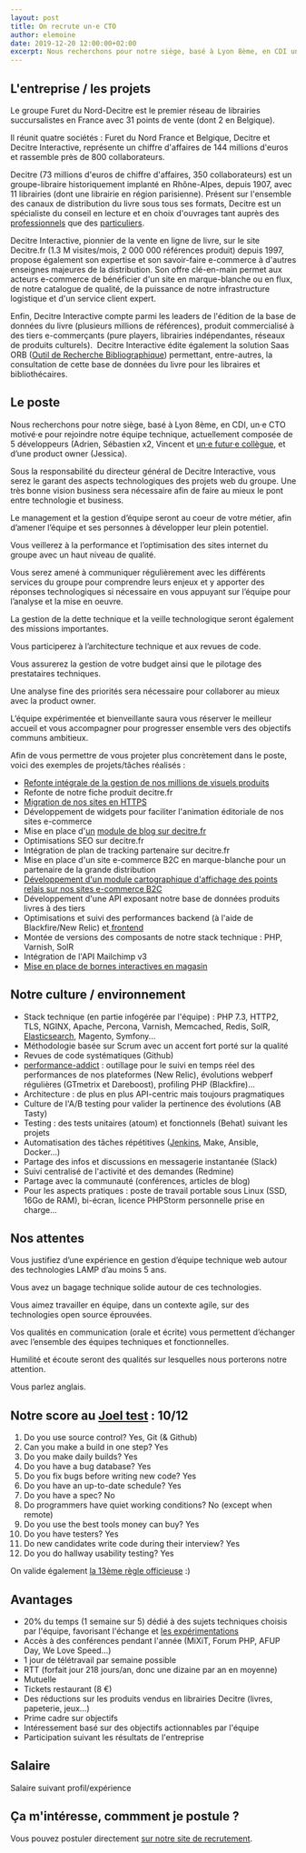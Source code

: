 ```yaml
---
layout: post
title: On recrute un·e CTO
author: elemoine
date: 2019-12-20 12:00:00+02:00
excerpt: Nous recherchons pour notre siège, basé à Lyon 8ème, en CDI un·e CTO pour rejoindre nos équipes techniques
---
```


## L'entreprise / les projets

Le groupe Furet du Nord-Decitre est le premier réseau de librairies succursalistes en France avec 31 points de vente (dont 2 en Belgique).

Il réunit quatre sociétés : Furet du Nord France et Belgique, Decitre et Decitre Interactive, représente un chiffre 
d'affaires de 144 millions d'euros et rassemble près de 800 collaborateurs.

Decitre (73 millions d'euros de chiffre d'affaires, 350 collaborateurs) est un groupe-libraire historiquement implanté en Rhône-Alpes, 
depuis 1907, avec 11 librairies (dont une librairie en région parisienne). Présent sur l'ensemble des canaux de distribution du livre 
sous tous ses formats, Decitre est un spécialiste du conseil en lecture et en choix d'ouvrages tant auprès des 
[professionnels](https://www.decitrepro.fr/) que des [particuliers](https://www.decitre.fr/).

Decitre Interactive, pionnier de la vente en ligne de livre, sur le site Decitre.fr (1.3 M visites/mois, 2 000 000 références produit) 
depuis 1997, propose également son expertise et son savoir-faire e-commerce à d'autres enseignes majeures de la distribution. 
Son offre clé-en-main permet aux acteurs e-commerce de bénéficier d'un site en marque-blanche ou en flux, de notre catalogue 
de qualité, de la puissance de notre infrastructure logistique et d'un service client expert.

Enfin, Decitre Interactive compte parmi les leaders de l'édition de la base de données du livre (plusieurs millions de références), 
produit commercialisé à des tiers e-commerçants (pure players, librairies indépendantes, réseaux de produits culturels). 
Decitre Interactive édite également la solution Saas ORB ([Outil de Recherche Bibliographique](https://www.base-orb.fr/)) 
permettant, entre-autres, la consultation de cette base de données du livre pour les libraires et bibliothécaires.

## Le poste

Nous recherchons pour notre siège, basé à Lyon 8ème, en CDI, un·e CTO motivé·e pour rejoindre notre équipe technique, 
actuellement composée de 5 développeurs (Adrien, Sébastien x2, Vincent et [un·e futur·e collègue](https://tech.decitre.fr/posts/offre-emploi-developpement-senior-php), et d’une product owner (Jessica).

Sous la responsabilité du directeur général de Decitre Interactive, vous serez le garant des aspects technologiques des 
projets web du groupe. Une très bonne vision business sera nécessaire afin de faire au mieux le pont entre technologie et business.

Le management et la gestion d’équipe seront au coeur de votre métier, afin d’amener l’équipe et ses personnes à développer 
leur plein potentiel.

Vous veillerez à la performance et l’optimisation des sites internet du groupe avec un haut niveau de qualité.

Vous serez amené à communiquer régulièrement avec les différents services du groupe pour comprendre leurs enjeux et y 
apporter des réponses technologiques si nécessaire en vous appuyant sur l’équipe pour l’analyse et la mise en oeuvre.

La gestion de la dette technique et la veille technologique seront également des missions importantes.

Vous participerez à l’architecture technique et aux revues de code.

Vous assurerez la gestion de votre budget ainsi que le pilotage des prestataires techniques.

Une analyse fine des priorités sera nécessaire pour collaborer au mieux avec la product owner.

L’équipe expérimentée et bienveillante saura vous réserver le meilleur accueil et vous accompagner pour progresser ensemble vers des objectifs communs ambitieux.

Afin de vous permettre de vous projeter plus concrètement dans le poste, voici des exemples de projets/tâches réalisés :

*   [Refonte intégrale de la gestion de nos millions de visuels produits](https://tech.decitre.fr/posts/refonte-visuels-produits-1-les-aventuriers-du-coffre-perdu)
*   Refonte de notre fiche produit decitre.fr
*   [Migration de nos sites en HTTPS](https://afup.org/talks/2297-on-a-migre-nos-sites-en-full-https)
*   Développement de widgets pour faciliter l'animation éditoriale de nos sites e-commerce
*   Mise en place d'[un](https://www.decitre.fr/blog) [module de blog](https://www.decitre.fr/blog)[ sur decitre.fr](https://www.decitre.fr/blog)
*   Optimisations SEO sur decitre.fr
*   Intégration de plan de tracking partenaire sur decitre.fr
*   Mise en place d'un site e-commerce B2C en marque-blanche pour un partenaire de la grande distribution
*   [Développement d'un module cartographique d'affichage des points relais sur nos sites e-commerce B2C](https://tech.decitre.fr/posts/refonte-choix-points-retraits)
*   Développement d'une API exposant notre base de données produits livres à des tiers
*   Optimisations et suivi des performances backend (à l'aide de Blackfire/New Relic) et[ frontend](https://afup.org/talks/1799-de-7-a-3s-retour-d-experience-sur-la-performance-web-sur-decitre-fr)
*   Montée de versions des composants de notre stack technique : PHP, Varnish, SolR
*   Intégration de l'API Mailchimp v3
*   [Mise en place de bornes interactives en magasin](https://tech.decitre.fr/posts/mise-en-place-d-une-borne-magasin)

## Notre culture / environnement

*   Stack technique (en partie infogérée par l'équipe) : PHP 7.3, HTTP2, TLS, NGINX, Apache, Percona, Varnish, Memcached, Redis, SolR, [Elasticsearch](https://www.elastic.co/fr/blog/amelioration-de-la-pertinence-d-elasticsearch-chez-decitre), Magento, Symfony...
*   Méthodologie basée sur Scrum avec un accent fort porté sur la qualité
*   Revues de code systématiques (Github)
*   [performance-addict](http://afup.org/talks/1799-de-7-a-3s-retour-d-experience-sur-la-performance-web-sur-decitre-fr) : outillage pour le suivi en temps réel des performances de nos plateformes (New Relic), évolutions webperf régulières (GTmetrix et Dareboost), profiling PHP (Blackfire)...
*   Architecture : de plus en plus API-centric mais toujours pragmatiques
*   Culture de l'A/B testing pour valider la pertinence des évolutions (AB Tasty)
*   Testing : des tests unitaires (atoum) et fonctionnels (Behat) suivant les projets
*   Automatisation des tâches répétitives ([Jenkins](https://tech.decitre.fr/posts/comment-nous-sommes-passes-aux-pipelines-jenkins), Make, Ansible, Docker…)
*   Partage des infos et discussions en messagerie instantanée (Slack)
*   Suivi centralisé de l'activité et des demandes (Redmine)
*   Partage avec la communauté (conférences, articles de blog)
*   Pour les aspects pratiques : poste de travail portable sous Linux (SSD, 16Go de RAM), bi-écran, licence PHPStorm personnelle prise en charge...

## Nos attentes

Vous justifiez d’une expérience en gestion d’équipe technique web autour des technologies LAMP d’au moins 5 ans.

Vous avez un bagage technique solide autour de ces technologies.

Vous aimez travailler en équipe, dans un contexte agile, sur des technologies open source éprouvées.

Vos qualités en communication (orale et écrite) vous permettent d’échanger avec l’ensemble 
des équipes techniques et fonctionnelles.

Humilité et écoute seront des qualités sur lesquelles nous porterons notre attention.

Vous parlez anglais.

## Notre score au [Joel test](https://www.joelonsoftware.com/2000/08/09/the-joel-test-12-steps-to-better-code/) : 10/12

1.  Do you use source control? Yes, Git (& Github)
2.  Can you make a build in one step? Yes
3.  Do you make daily builds? Yes
4.  Do you have a bug database? Yes
5.  Do you fix bugs before writing new code? Yes
6.  Do you have an up-to-date schedule? Yes
7.  Do you have a spec? No
8.  Do programmers have quiet working conditions? No (except when remote)
9.  Do you use the best tools money can buy? Yes
10.  Do you have testers? Yes
11.  Do new candidates write code during their interview? Yes
12.  Do you do hallway usability testing? Yes

On valide également [la 13ème règle officieuse](https://tech.wizaplace.com/posts/la-13eme-regle-de-joel) :)

## Avantages

*   20% du temps (1 semaine sur 5) dédié à des sujets techniques choisis par l'équipe, favorisant l'échange et [les expérimentations](https://tech.decitre.fr/posts/impression-des-tickets-du-sprint)
*   Accès à des conférences pendant l'année (MiXiT, Forum PHP, AFUP Day, We Love Speed…)
*   1 jour de télétravail par semaine possible
*   RTT (forfait jour 218 jours/an, donc une dizaine par an en moyenne)
*   Mutuelle
*   Tickets restaurant (8 €)
*   Des réductions sur les produits vendus en librairies Decitre (livres, papeterie, jeux…)
*   Prime cadre sur objectifs
*   Intéressement basé sur des objectifs actionnables par l'équipe
*   Participation suivant les résultats de l'entreprise

## Salaire

Salaire suivant profil/expérience

## Ça m'intéresse, commment je postule ?

Vous pouvez postuler directement [sur notre site de recrutement](https://www.decitre-recrutement.com/nos-offres-d-emploi/decitre-fr/385-cto-h-f-fr/).
